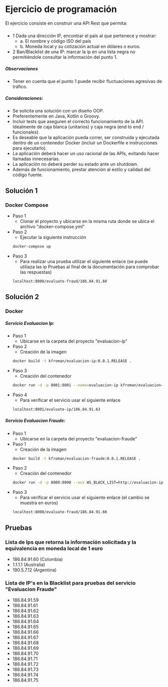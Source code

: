 # Ejercicio de programación
El ejercicio consiste en construir una API Rest que permita: 
##### 
- 1 Dada una dirección IP, encontrar el país al que pertenece y mostrar: 
    * a. El nombre y código ISO del país 
    * b. Moneda local y su cotización actual en dólares o euros. 
- 2 Ban/Blacklist de una IP: marcar la ip en una lista negra no permitiéndole consultar la información del punto 1.  

##### Observaciones
- Tener en cuenta que el punto 1 puede recibir fluctuaciones agresivas de tráfico.

##### Consideraciones:
- Se solicita una solución con un diseño OOP.
- Preferentemente en Java, Kotlin o Groovy.
- Incluir tests que aseguren el correcto funcionamiento de la API. Idealmente de caja blanca (unitarios) y caja negra (end to end / funcionales).
- Es deseable que la aplicación pueda correr, ser construida y ejecutada dentro de un contenedor Docker (incluir un Dockerfile e instrucciones para ejecutarlo).
- La aplicación deberá hacer un uso racional de las APIs, evitando hacer llamadas innecesarias.
- La aplicación no deberá perder su estado ante un shutdown.
- Además de funcionamiento, prestar atención al estilo y calidad del código fuente.

## Solución 1
### Docker Compose
* Paso 1
    - Clonar el proyecto y ubicarse en la misma ruta donde se ubica el archivo "docker-compose.yml"
* Paso 2
    - Ejecutar la siguiente instrucción
    ```sh
    docker-compose up
    ```
* Paso 3
    - Para realizar una prueba utilizar el siguiente enlace (se puede utiliaza las ip Pruebas al final de la documentación para comprobar las respuestas)
    ```sh
    localhost:8000/evaluate-fraud/186.84.91.60
    ```
## Solución 2
### Docker
##### Servicio Evaluacion Ip:
* Paso 1
    - Ubicarse en la carpeta del proyecto "evaluacion-ip"
* Paso 2
    - Creación de la imagen
    ```sh
    docker build -t kfroman/evaluacion-ip:0.0.1.RELEASE .
    ```
* Paso 3 
    - Creación del contenedor
    ```sh
    docker run -d -p 8001:8001 --name=evaluacion-ip kfroman/evaluacion-ip:0.0.1.RELEASE
    ```
* Paso 4
    - Para verificar el servicio usar el siguiente enlace
    ```sh
    localhost:8001/evaluate-ip/186.84.91.63
    ```
##### Servicio Evaluacion Fraude:
* Paso 1
    - Ubicarse en la carpeta del proyecto "evaluacion-fraude"
* Paso 1
    - Creación de la imagen
    ```sh
    docker build -t kfroman/evaluacion-fraude:0.0.1.RELEASE .
    ```
* Paso 2 
    - Creación del contenedor
    ```sh
    docker run -d -p 8000:8000 --env WS_BLACK_LIST=http://evaluacion-ip --name=evaluacion-fraude --link evaluacion-ip kfroman/evaluacion-fraude:0.0.1.RELEASE
    ```
* Paso 3
    - Para verificar el servicio usar el siguiente enlace (el cambio se muestra en euros)
    ```sh
    localhost:8000/evaluate-fraud/186.84.91.60
    ```

## Pruebas

### Lista de Ips que retorna la información solicitada y la equivalencia en moneda local de 1 euro
- 186.84.91.60 (Colombia)
- 1.1.1.1 (Australia)
- 190.5.7.12 (Argentina)

### Lista de IP's en la Blacklist para pruebas del servicio "Evaluacion Fraude"
- 186.84.91.59
- 186.84.91.61
- 186.84.91.62
- 186.84.91.63
- 186.84.91.64
- 186.84.91.65
- 186.84.91.66
- 186.84.91.67
- 186.84.91.68
- 186.84.91.69
- 186.84.91.70
- 186.84.91.71
- 186.84.91.72
- 186.84.91.73
- 186.84.91.74
- 186.84.91.75